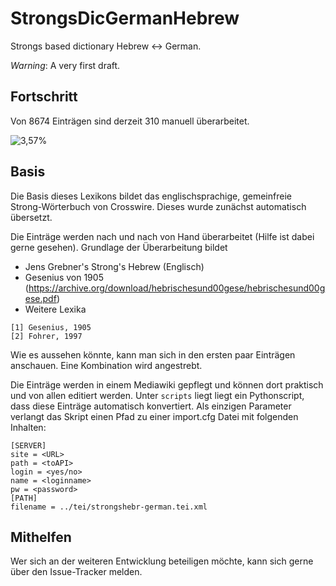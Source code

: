 # StrongsDicGermanHebrew

Strongs based dictionary Hebrew <-> German.

*Warning*: A very first draft.

## Fortschritt

Von 8674 Einträgen sind derzeit 310 manuell überarbeitet. 

![3,57%](https://progress-bar.dev/50)

## Basis 

Die Basis dieses Lexikons bildet das englischsprachige, gemeinfreie Strong-Wörterbuch von Crosswire. Dieses wurde zunächst automatisch übersetzt. 

Die Einträge werden nach und nach von Hand überarbeitet (Hilfe ist dabei gerne gesehen). Grundlage der Überarbeitung bildet 

* Jens Grebner's Strong's Hebrew (Englisch)
* Gesenius von 1905 (https://archive.org/download/hebrischesund00gese/hebrischesund00gese.pdf)
* Weitere Lexika

```
[1] Gesenius, 1905
[2] Fohrer, 1997
```

Wie es aussehen könnte, kann man sich in den ersten paar Einträgen anschauen. Eine Kombination wird angestrebt. 

Die Einträge werden in einem Mediawiki gepflegt und können dort praktisch und von allen editiert werden. Unter ``scripts`` liegt liegt ein Pythonscript, dass diese Einträge automatisch konvertiert. Als einzigen Parameter verlangt das Skript einen Pfad zu einer import.cfg Datei mit folgenden Inhalten:

```
[SERVER]
site = <URL>
path = <toAPI>
login = <yes/no>
name = <loginname>
pw = <password>
[PATH]
filename = ../tei/strongshebr-german.tei.xml
```

## Mithelfen

Wer sich an der weiteren Entwicklung beteiligen möchte, kann sich gerne über den Issue-Tracker melden. 
